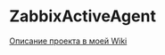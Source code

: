 # ZabbixActiveAgent

[Описание проекта в моей Wiki](https://wiki.mihanik.net/doku.php/%D0%BF%D1%80%D0%BE%D0%B3%D1%80%D0%B0%D0%BC%D0%BC%D0%BD%D0%BE%D0%B5_%D0%BE%D0%B1%D0%B5%D1%81%D0%BF%D0%B5%D1%87%D0%B5%D0%BD%D0%B8%D0%B5:zabbix:%D0%BF%D1%80%D0%BE%D0%B5%D0%BA%D1%82_zabbixactiveagent:start)
